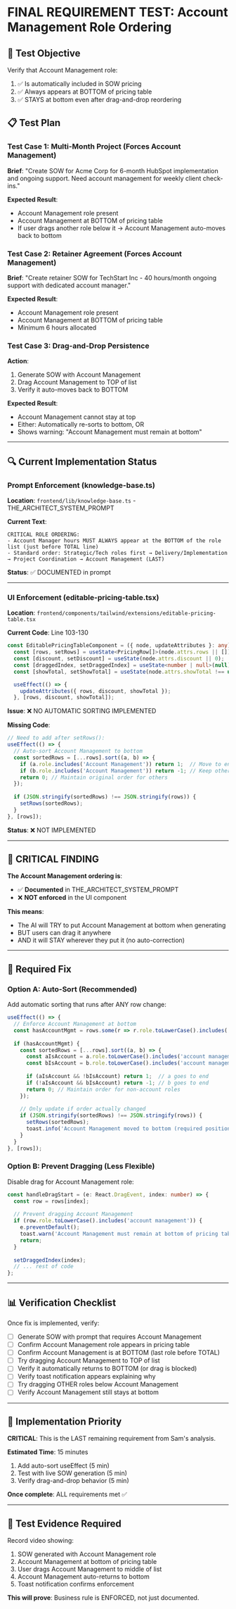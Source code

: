 # FINAL REQUIREMENT TEST: Account Management Role Ordering

## 🎯 Test Objective
Verify that Account Management role:
1. ✅ Is automatically included in SOW pricing
2. ✅ Always appears at BOTTOM of pricing table
3. ✅ STAYS at bottom even after drag-and-drop reordering

## 📋 Test Plan

### Test Case 1: Multi-Month Project (Forces Account Management)
**Brief**: "Create SOW for Acme Corp for 6-month HubSpot implementation and ongoing support. Need account management for weekly client check-ins."

**Expected Result**:
- Account Management role present
- Account Management at BOTTOM of pricing table
- If user drags another role below it → Account Management auto-moves back to bottom

### Test Case 2: Retainer Agreement (Forces Account Management)
**Brief**: "Create retainer SOW for TechStart Inc - 40 hours/month ongoing support with dedicated account manager."

**Expected Result**:
- Account Management role present
- Account Management at BOTTOM of pricing table
- Minimum 6 hours allocated

### Test Case 3: Drag-and-Drop Persistence
**Action**: 
1. Generate SOW with Account Management
2. Drag Account Management to TOP of list
3. Verify it auto-moves back to BOTTOM

**Expected Result**:
- Account Management cannot stay at top
- Either: Automatically re-sorts to bottom, OR
- Shows warning: "Account Management must remain at bottom"

---

## 🔍 Current Implementation Status

### Prompt Enforcement (knowledge-base.ts)
**Location**: `frontend/lib/knowledge-base.ts` - THE_ARCHITECT_SYSTEM_PROMPT

**Current Text**:
```
CRITICAL ROLE ORDERING:
- Account Manager hours MUST ALWAYS appear at the BOTTOM of the role list (just before TOTAL line)
- Standard order: Strategic/Tech roles first → Delivery/Implementation → Project Coordination → Account Management (LAST)
```

**Status**: ✅ DOCUMENTED in prompt

---

### UI Enforcement (editable-pricing-table.tsx)
**Location**: `frontend/components/tailwind/extensions/editable-pricing-table.tsx`

**Current Code**: Line 103-130
```typescript
const EditablePricingTableComponent = ({ node, updateAttributes }: any) => {
  const [rows, setRows] = useState<PricingRow[]>(node.attrs.rows || []);
  const [discount, setDiscount] = useState(node.attrs.discount || 0);
  const [draggedIndex, setDraggedIndex] = useState<number | null>(null);
  const [showTotal, setShowTotal] = useState(node.attrs.showTotal !== undefined ? node.attrs.showTotal : true);

  useEffect(() => {
    updateAttributes({ rows, discount, showTotal });
  }, [rows, discount, showTotal]);
```

**Issue**: ❌ NO AUTOMATIC SORTING IMPLEMENTED

**Missing Code**:
```typescript
// Need to add after setRows():
useEffect(() => {
  // Auto-sort Account Management to bottom
  const sortedRows = [...rows].sort((a, b) => {
    if (a.role.includes('Account Management')) return 1;  // Move to end
    if (b.role.includes('Account Management')) return -1; // Keep others above
    return 0; // Maintain original order for others
  });
  
  if (JSON.stringify(sortedRows) !== JSON.stringify(rows)) {
    setRows(sortedRows);
  }
}, [rows]);
```

**Status**: ❌ NOT IMPLEMENTED

---

## 🚨 CRITICAL FINDING

**The Account Management ordering is**:
- ✅ **Documented** in THE_ARCHITECT_SYSTEM_PROMPT
- ❌ **NOT enforced** in the UI component

**This means**:
- The AI will TRY to put Account Management at bottom when generating
- BUT users can drag it anywhere
- AND it will STAY wherever they put it (no auto-correction)

---

## 🔧 Required Fix

### Option A: Auto-Sort (Recommended)
Add automatic sorting that runs after ANY row change:

```typescript
useEffect(() => {
  // Enforce Account Management at bottom
  const hasAccountMgmt = rows.some(r => r.role.toLowerCase().includes('account management'));
  
  if (hasAccountMgmt) {
    const sortedRows = [...rows].sort((a, b) => {
      const aIsAccount = a.role.toLowerCase().includes('account management');
      const bIsAccount = b.role.toLowerCase().includes('account management');
      
      if (aIsAccount && !bIsAccount) return 1;  // a goes to end
      if (!aIsAccount && bIsAccount) return -1; // b goes to end
      return 0; // Maintain order for non-account roles
    });
    
    // Only update if order actually changed
    if (JSON.stringify(sortedRows) !== JSON.stringify(rows)) {
      setRows(sortedRows);
      toast.info('Account Management moved to bottom (required position)');
    }
  }
}, [rows]);
```

### Option B: Prevent Dragging (Less Flexible)
Disable drag for Account Management role:

```typescript
const handleDragStart = (e: React.DragEvent, index: number) => {
  const row = rows[index];
  
  // Prevent dragging Account Management
  if (row.role.toLowerCase().includes('account management')) {
    e.preventDefault();
    toast.warn('Account Management must remain at bottom of pricing table');
    return;
  }
  
  setDraggedIndex(index);
  // ... rest of code
};
```

---

## 📊 Verification Checklist

Once fix is implemented, verify:

- [ ] Generate SOW with prompt that requires Account Management
- [ ] Confirm Account Management role appears in pricing table
- [ ] Confirm Account Management is at BOTTOM (last role before TOTAL)
- [ ] Try dragging Account Management to TOP of list
- [ ] Verify it automatically returns to BOTTOM (or drag is blocked)
- [ ] Verify toast notification appears explaining why
- [ ] Try dragging OTHER roles below Account Management
- [ ] Verify Account Management still stays at bottom

---

## 🎯 Implementation Priority

**CRITICAL**: This is the LAST remaining requirement from Sam's analysis.

**Estimated Time**: 15 minutes
1. Add auto-sort useEffect (5 min)
2. Test with live SOW generation (5 min)
3. Verify drag-and-drop behavior (5 min)

**Once complete**: ALL requirements met ✅

---

## 📝 Test Evidence Required

Record video showing:
1. SOW generated with Account Management role
2. Account Management at bottom of pricing table
3. User drags Account Management to middle of list
4. Account Management auto-returns to bottom
5. Toast notification confirms enforcement

**This will prove**: Business rule is ENFORCED, not just documented.
